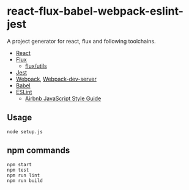 # react-flux-babel-webpack-eslint-jest

A project generator for react, flux and following toolchains.

- [React](http://facebook.github.io/react/)
- [Flux](https://facebook.github.io/flux/)
  - [flux/utils](https://facebook.github.io/flux/docs/flux-utils.html)
- [Jest](https://facebook.github.io/jest/)
- [Webpack](https://webpack.github.io), [Webpack-dev-server](https://webpack.github.io/docs/webpack-dev-server.html)
- [Babel](https://babeljs.io)
- [ESLint](http://eslint.org)
  - [Airbnb JavaScript Style Guide](https://github.com/airbnb/javascript)


## Usage

```
node setup.js
```

## npm commands

```
npm start
npm test
npm run lint
npm run build
```

